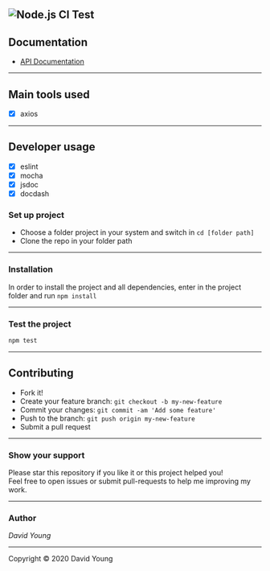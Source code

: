 ![Node.js CI Test](https://github.com/CrunchwrapSupreme/twit-stream-v2/workflows/Node.js%20CI/badge.svg)
---

## **Documentation**
- [API Documentation](https://crunchwrapsupreme.github.io/twit-stream-v2/index.html)

---

## **Main tools used**

- [x] axios

---

## **Developer usage**

- [x] eslint
- [x] mocha
- [x] jsdoc
- [x] docdash

### **Set up project**

- Choose a folder project in your system and switch in `cd [folder path]`
- Clone the repo in your folder path

---

### **Installation**

In order to install the project and all dependencies, enter in the project folder and run `npm install`

---

### Test the project

```bash
npm test
```

---


## **Contributing**

- Fork it!
- Create your feature branch: `git checkout -b my-new-feature`
- Commit your changes: `git commit -am 'Add some feature'`
- Push to the branch: `git push origin my-new-feature`
- Submit a pull request

---



### **Show your support**

Please star this repository if you like it or this project helped you!\
Feel free to open issues or submit pull-requests to help me improving my work.


---

### **Author**

_*David Young*_


---

Copyright © 2020 David Young
